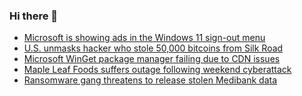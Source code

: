 ### Hi there 👋

<!--START_SECTION:feed-->
* [Microsoft is showing ads in the Windows 11 sign-out menu](https://www.bleepingcomputer.com/news/microsoft/microsoft-is-showing-ads-in-the-windows-11-sign-out-menu/)
* [U.S. unmasks hacker who stole 50,000 bitcoins from Silk Road](https://www.bleepingcomputer.com/news/security/us-unmasks-hacker-who-stole-50-000-bitcoins-from-silk-road/)
* [Microsoft WinGet package manager failing due to CDN issues](https://www.bleepingcomputer.com/news/microsoft/microsoft-winget-package-manager-failing-due-to-cdn-issues/)
* [Maple Leaf Foods suffers outage following weekend cyberattack](https://www.bleepingcomputer.com/news/security/maple-leaf-foods-suffers-outage-following-weekend-cyberattack/)
* [Ransomware gang threatens to release stolen Medibank data](https://www.bleepingcomputer.com/news/security/ransomware-gang-threatens-to-release-stolen-medibank-data/)
<!--END_SECTION:feed-->

<!--
**frankenk/frankenk** is a ✨ _special_ ✨ repository because its `README.md` (this file) appears on your GitHub profile.

Here are some ideas to get you started:

- 🔭 I’m currently working on ...
- 🌱 I’m currently learning ...
- 👯 I’m looking to collaborate on ...
- 🤔 I’m looking for help with ...
- 💬 Ask me about ...
- 📫 How to reach me: ...
- 😄 Pronouns: ...
- ⚡ Fun fact: ...
-->



